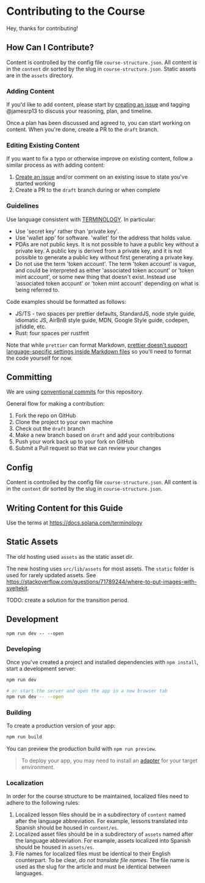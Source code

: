 # Contributing to the Course

Hey, thanks for contributing! 

## How Can I Contribute?

Content is controlled by the config file `course-structure.json`. All content is in the `content` dir sorted by the slug in `course-structure.json`. Static assets are in the `assets` directory.

### Adding Content

If you'd like to add content, please start by [creating an issue](https://github.com/Unboxed-Software/solana-course/issues/new) and tagging @jamesrp13 to discuss your reasoning, plan, and timeline.

Once a plan has been discussed and agreed to, you can start working on content. When you're done, create a PR to the `draft` branch.

### Editing Existing Content

If you want to fix a typo or otherwise improve on existing content, follow a similar process as with adding content:

1. [Create an issue](https://github.com/Unboxed-Software/solana-course/issues/new) and/or comment on an existing issue to state you've started working
2. Create a PR to the `draft` branch during or when complete

### Guidelines

Use language consistent with [TERMINOLOGY](https://github.com/solana-foundation/developer-content/blob/main/docs/terminology.md). In particular:

- Use 'secret key' rather than 'private key'. 
- Use 'wallet app' for software. 'wallet' for the address that holds value.
- PDAs are not public keys. It is not possible to have a public key without a private key. A public key is derived from a private key, and it is not possible to generate a public key without first generating a private key.
- Do not use the term 'token account'. The term 'token account' is vague, and could be interpreted as either 'associated token account' or 'token mint account', or some new thing that doesn't exist. Instead use 'associated token account' or 'token mint account' depending on what is being referred to.

Code examples should be formatted as follows:
 - JS/TS - two spaces per prettier defaults, StandardJS, node style guide, idiomatic JS, AirBnB style guide, MDN, Google Style guide, codepen, jsfiddle, etc.
 - Rust: four spaces per rustfmt
 
Note that while `prettier` can format Markdown, [prettier doesn't support language-specific settings inside Markdown files](https://github.com/prettier/prettier/issues/5378) so you'll need to format the code yourself for now.

## Committing

We are using [conventional commits](https://www.conventionalcommits.org/en/v1.0.0/)
for this repository.

General flow for making a contribution:

1. Fork the repo on GitHub
2. Clone the project to your own machine
3. Check out the `draft` branch
4. Make a new branch based on `draft` and add your contributions
4. Push your work back up to your fork on GitHub
5. Submit a Pull request so that we can review your changes

## Config

Content is controlled by the config file `course-structure.json`. All content is in the `content` dir sorted by the slug in `course-structure.json`. 

## Writing Content for this Guide

Use the terms at https://docs.solana.com/terminology

## Static Assets

The old hosting used `assets` as the static asset dir.

The new hosting uses `src/lib/assets` for most assets. The `static` folder is used for rarely updated assets. See https://stackoverflow.com/questions/71789244/where-to-put-images-with-sveltekit.

TODO: create a solution for the transition period.

## Development

```
npm run dev -- --open
```

### Developing

Once you've created a project and installed dependencies with `npm install`, start a development server:

```bash
npm run dev

# or start the server and open the app in a new browser tab
npm run dev -- --open
```

### Building

To create a production version of your app:

```bash
npm run build
```

You can preview the production build with `npm run preview`.

> To deploy your app, you may need to install an [adapter](https://kit.svelte.dev/docs/adapters) for your target environment.

### Localization

In order for the course structure to be maintained, localized files need to adhere to the following rules:

1. Localized lesson files should be in a subdirectory of `content` named after the language abbreviation. For example, lessons translated into Spanish should be housed in `content/es`.
2. Localized asset files should be in a subdirectory of `assets` named after the language abbreviation. For example, assets localized into Spanish should be housed in `assets/es`.
3. File names for localized files must be identical to their English counterpart. To be clear, *do not translate file names*. The file name is used as the slug for the article and must be identical between languages.
